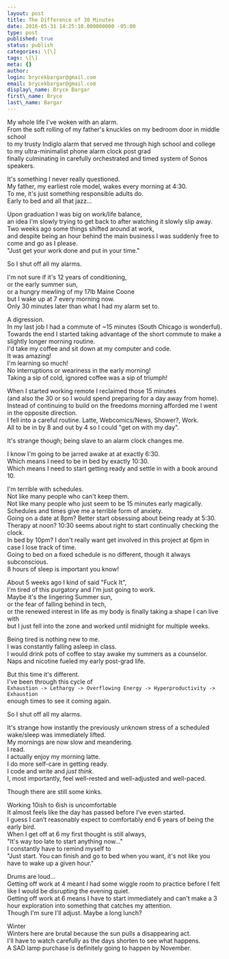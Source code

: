 ```yaml
---
layout: post
title: The Difference of 30 Minutes
date: 2016-05-31 14:25:10.000000000 -05:00
type: post
published: true
status: publish
categories: \[\]
tags: \[\]
meta: {}
author:
login: brycekbargar@gmail.com
email: brycekbargar@gmail.com
display\_name: Bryce Bargar
first\_name: Bryce
last\_name: Bargar
---
```


My whole life I've woken with an alarm.  
From the soft rolling of my father's knuckles on my bedroom door in middle school  
to my trusty Indiglo alarm that served me through high school and college  
to my ultra-minimalist phone alarm clock post grad  
finally culminating in carefully orchestrated and timed system of Sonos speakers.

It's something I never really questioned.  
My father, my earliest role model, wakes every morning at 4:30\.  
To me, it's just something responsible adults do.  
Early to bed and all that jazz...

Upon graduation I was big on work/life balance,  
an idea I'm slowly trying to get back to after watching it slowly slip away.  
Two weeks ago some things shifted around at work,  
and despite being an hour behind the main business I was suddenly free to come and go as I please.  
"Just get your work done and put in your time."

So I shut off all my alarms.

I'm not sure if it's 12 years of conditioning,  
or the early summer sun,  
or a hungry mewling of my 17lb Maine Coone  
but I wake up at 7 every morning now.  
Only 30 minutes later than what I had my alarm set to.

A digression.  
In my last job I had a commute of ~15 minutes (South Chicago is wonderful).  
Towards the end I started taking advantage of the short commute to make a slightly longer morning routine.  
I'd take my coffee and sit down at my computer and code.  
It was amazing!  
I'm learning so much!  
No interruptions or weariness in the early morning!  
Taking a sip of cold, ignored coffee was a sip of triumph!

When I started working remote I reclaimed those 15 minutes  
(and also the 30 or so I would spend preparing for a day away from home).  
Instead of continuing to build on the freedoms morning afforded me I went in the opposite direction.  
I fell into a careful routine. Latte, Webcomics/News, Shower?, Work.  
All to be in by 8 and out by 4 so I could "get on with my day".

It's strange though; being slave to an alarm clock changes me.

I know I'm going to be jarred awake at at exactly 6:30\.  
Which means I need to be in bed by exactly 10:30\.  
Which means I need to start getting ready and settle in with a book around 10\.

I'm terrible with schedules.  
Not like many people who can't keep them.  
Not like many people who just seem to be 15 minutes early magically.  
Schedules and times give me a terrible form of anxiety.  
Going on a date at 8pm? Better start obsessing about being ready at 5:30\.  
Therapy at noon? 10:30 seems about right to start continually checking the clock.  
In bed by 10pm? I don't really want get involved in this project at 6pm in case I lose track of time.  
Going to bed on a fixed schedule is no different, though it always subconscious.  
8 hours of sleep is important you know!

About 5 weeks ago I kind of said "Fuck It",  
I'm tired of this purgatory and I'm just going to work.  
Maybe it's the lingering Summer sun,  
or the fear of falling behind in tech,  
or the renewed interest in life as my body is finally taking a shape I can live with  
but I just fell into the zone and worked until midnight for multiple weeks.

Being tired is nothing new to me.  
I was constantly falling asleep in class.  
I would drink pots of coffee to stay awake my summers as a counselor.  
Naps and nicotine fueled my early post-grad life.

But this time it's different.  
I've been through this cycle of  
`Exhaustion -> Lethargy -> Overflowing Energy -> Hyperproductivity -> Exhaustion`  
enough times to see it coming again.

So I shut off all my alarms.

It's strange how instantly the previously unknown stress of a scheduled wake/sleep was immediately lifted.  
My mornings are now slow and meandering.  
I read.  
I actually enjoy my morning latte.  
I do more self-care in getting ready.  
I code and write and _just think_.  
I, most importantly, feel well-rested and well-adjusted and well-paced.

Though there are still some kinks.

Working 10ish to 6ish is uncomfortable  
It almost feels like the day has passed before I've even started.  
I guess I can't reasonably expect to comfortably end 6 years of being the early bird.  
When I get off at 6 my first thought is still always,  
"It's way too late to start anything now..."  
I constantly have to remind myself to  
"Just start. You can finish and go to bed when you want, it's not like you have to wake up a given hour."

Drums are loud...  
Getting off work at 4 meant I had some wiggle room to practice before I felt like I would be disrupting the evening quiet.  
Getting off work at 6 means I have to start immediately and can't make a 3 hour exploration into something that catches my attention.  
Though I'm sure I'll adjust. Maybe a long lunch?

Winter  
Winters here are brutal because the sun pulls a disappearing act.  
I'll have to watch carefully as the days shorten to see what happens.  
A SAD lamp purchase is definitely going to happen by November.